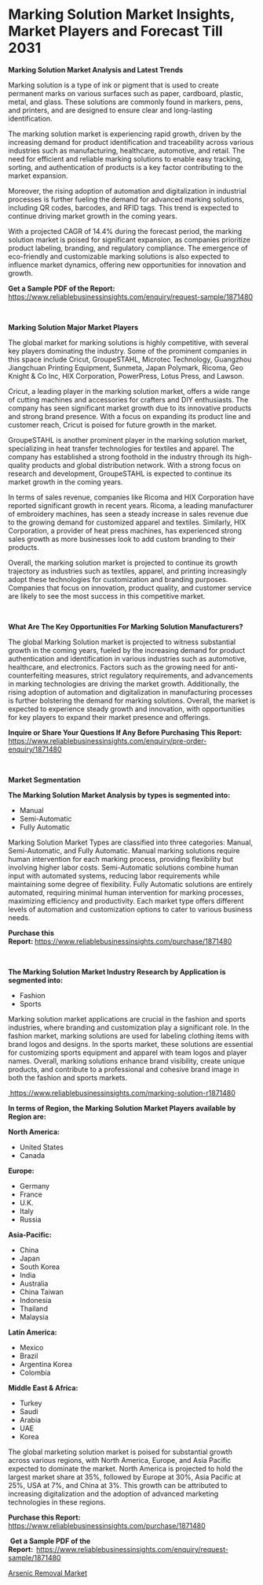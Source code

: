 <p><h1>Marking Solution Market Insights, Market Players and Forecast Till 2031</h1></p><p><strong>Marking Solution Market Analysis and Latest Trends</strong></p>
<p><p>Marking solution is a type of ink or pigment that is used to create permanent marks on various surfaces such as paper, cardboard, plastic, metal, and glass. These solutions are commonly found in markers, pens, and printers, and are designed to ensure clear and long-lasting identification.</p><p>The marking solution market is experiencing rapid growth, driven by the increasing demand for product identification and traceability across various industries such as manufacturing, healthcare, automotive, and retail. The need for efficient and reliable marking solutions to enable easy tracking, sorting, and authentication of products is a key factor contributing to the market expansion.</p><p>Moreover, the rising adoption of automation and digitalization in industrial processes is further fueling the demand for advanced marking solutions, including QR codes, barcodes, and RFID tags. This trend is expected to continue driving market growth in the coming years.</p><p>With a projected CAGR of 14.4% during the forecast period, the marking solution market is poised for significant expansion, as companies prioritize product labeling, branding, and regulatory compliance. The emergence of eco-friendly and customizable marking solutions is also expected to influence market dynamics, offering new opportunities for innovation and growth.</p></p>
<p><strong>Get a Sample PDF of the Report:&nbsp;</strong> <a href="https://www.reliablebusinessinsights.com/enquiry/request-sample/1871480">https://www.reliablebusinessinsights.com/enquiry/request-sample/1871480</a></p>
<p>&nbsp;</p>
<p><strong>Marking Solution Major Market Players</strong></p>
<p><p>The global market for marking solutions is highly competitive, with several key players dominating the industry. Some of the prominent companies in this space include Cricut, GroupeSTAHL, Microtec Technology, Guangzhou Jiangchuan Printing Equipment, Sunmeta, Japan Polymark, Ricoma, Geo Knight & Co Inc, HIX Corporation, PowerPress, Lotus Press, and Lawson.</p><p>Cricut, a leading player in the marking solution market, offers a wide range of cutting machines and accessories for crafters and DIY enthusiasts. The company has seen significant market growth due to its innovative products and strong brand presence. With a focus on expanding its product line and customer reach, Cricut is poised for future growth in the market.</p><p>GroupeSTAHL is another prominent player in the marking solution market, specializing in heat transfer technologies for textiles and apparel. The company has established a strong foothold in the industry through its high-quality products and global distribution network. With a strong focus on research and development, GroupeSTAHL is expected to continue its market growth in the coming years.</p><p>In terms of sales revenue, companies like Ricoma and HIX Corporation have reported significant growth in recent years. Ricoma, a leading manufacturer of embroidery machines, has seen a steady increase in sales revenue due to the growing demand for customized apparel and textiles. Similarly, HIX Corporation, a provider of heat press machines, has experienced strong sales growth as more businesses look to add custom branding to their products.</p><p>Overall, the marking solution market is projected to continue its growth trajectory as industries such as textiles, apparel, and printing increasingly adopt these technologies for customization and branding purposes. Companies that focus on innovation, product quality, and customer service are likely to see the most success in this competitive market.</p></p>
<p>&nbsp;</p>
<p><strong>What Are The Key Opportunities For Marking Solution Manufacturers?</strong></p>
<p><p>The global Marking Solution market is projected to witness substantial growth in the coming years, fueled by the increasing demand for product authentication and identification in various industries such as automotive, healthcare, and electronics. Factors such as the growing need for anti-counterfeiting measures, strict regulatory requirements, and advancements in marking technologies are driving the market growth. Additionally, the rising adoption of automation and digitalization in manufacturing processes is further bolstering the demand for marking solutions. Overall, the market is expected to experience steady growth and innovation, with opportunities for key players to expand their market presence and offerings.</p></p>
<p><strong>Inquire or Share Your Questions If Any Before Purchasing This Report:</strong> <a href="https://www.reliablebusinessinsights.com/enquiry/pre-order-enquiry/1871480">https://www.reliablebusinessinsights.com/enquiry/pre-order-enquiry/1871480</a></p>
<p>&nbsp;</p>
<p><strong>Market Segmentation</strong></p>
<p><strong>The Marking Solution Market Analysis by types is segmented into:</strong></p>
<p><ul><li>Manual</li><li>Semi-Automatic</li><li>Fully Automatic</li></ul></p>
<p><p>Marking Solution Market Types are classified into three categories: Manual, Semi-Automatic, and Fully Automatic. Manual marking solutions require human intervention for each marking process, providing flexibility but involving higher labor costs. Semi-Automatic solutions combine human input with automated systems, reducing labor requirements while maintaining some degree of flexibility. Fully Automatic solutions are entirely automated, requiring minimal human intervention for marking processes, maximizing efficiency and productivity. Each market type offers different levels of automation and customization options to cater to various business needs.</p></p>
<p><strong>Purchase this Report:&nbsp;</strong><a href="https://www.reliablebusinessinsights.com/purchase/1871480">https://www.reliablebusinessinsights.com/purchase/1871480</a></p>
<p>&nbsp;</p>
<p><strong>The Marking Solution Market Industry Research by Application is segmented into:</strong></p>
<p><ul><li>Fashion</li><li>Sports</li></ul></p>
<p><p>Marking solution market applications are crucial in the fashion and sports industries, where branding and customization play a significant role. In the fashion market, marking solutions are used for labeling clothing items with brand logos and designs. In the sports market, these solutions are essential for customizing sports equipment and apparel with team logos and player names. Overall, marking solutions enhance brand visibility, create unique products, and contribute to a professional and cohesive brand image in both the fashion and sports markets.</p></p>
<p><a href="https://www.reliablebusinessinsights.com/marking-solution-r1871480">&nbsp;https://www.reliablebusinessinsights.com/marking-solution-r1871480</a></p>
<p><strong>In terms of Region, the Marking Solution Market Players available by Region are:</strong></p>
<p>
    <p> <strong> North America: </strong>
        <ul>
            <li>United States</li>
            <li>Canada</li>
        </ul>
        </p> 
    <p> <strong> Europe: </strong>
        <ul>
            <li>Germany</li>
            <li>France</li>
            <li>U.K.</li>
            <li>Italy</li>
            <li>Russia</li>
        </ul>
        </p> 
    <p> <strong> Asia-Pacific: </strong>
        <ul>
            <li>China</li>
            <li>Japan</li>
            <li>South Korea</li>
            <li>India</li>
            <li>Australia</li>
            <li>China Taiwan</li>
            <li>Indonesia</li>
            <li>Thailand</li>
            <li>Malaysia</li>
        </ul>
        </p> 
    <p> <strong> Latin America: </strong>
        <ul>
            <li>Mexico</li>
            <li>Brazil</li>
            <li>Argentina Korea</li>
            <li>Colombia</li>
        </ul>
        </p> 
    <p> <strong> Middle East & Africa: </strong>
        <ul>
            <li>Turkey</li>
            <li>Saudi</li>
            <li>Arabia</li>
            <li>UAE</li>
            <li>Korea</li>
        </ul>
    </p>
    </p>
<p><p>The global marketing solution market is poised for substantial growth across various regions, with North America, Europe, and Asia Pacific expected to dominate the market. North America is projected to hold the largest market share at 35%, followed by Europe at 30%, Asia Pacific at 25%, USA at 7%, and China at 3%. This growth can be attributed to increasing digitalization and the adoption of advanced marketing technologies in these regions.</p></p>
<p><strong>Purchase this Report: </strong><a href="https://www.reliablebusinessinsights.com/purchase/1871480">https://www.reliablebusinessinsights.com/purchase/1871480</a></p>
<p>&nbsp;<strong>Get a Sample PDF of the Report:&nbsp;&nbsp;</strong><a href="https://www.reliablebusinessinsights.com/enquiry/request-sample/1871480">https://www.reliablebusinessinsights.com/enquiry/request-sample/1871480</a></p>
<p><strong></strong></p>
<p><p><a href="https://issuu.com/reportprime-2/docs/arsenic-removal-market-size-2030.pptx">Arsenic Removal Market</a></p></p>